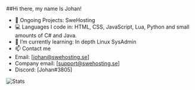 ##Hi there, my name Is Johan!
 - 🔭 Ongoing Projects: SweHosting
 - 💻 Languages I code in: HTML, CSS, JavaScript, Lua, Python and small amounts of C# and Java.
 - 🌱 I’m currently learning: In depth Linux SysAdmin
 - 📫 Contact me
 - Email: [johan@swehosting.se]
 - Company email: [support@swehosting.se]
 - Discord: [Johan#3805]

![Stats](https://github-readme-stats.vercel.app/api?username=JouanDeag&show_icons=true&hide_border=true)

<!---
JouanDeag/JouanDeag is a ✨ special ✨ repository because its `README.md` (this file) appears on your GitHub profile.
You can click the Preview link to take a look at your changes.
--->
